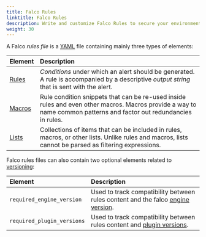 ```yaml
---
title: Falco Rules
linktitle: Falco Rules
description: Write and customize Falco Rules to secure your environment
weight: 30
---
```


A Falco *rules file* is a [YAML](https://www.yaml.org/) file containing mainly three types of elements:

Element | Description
:-------|:-----------
[Rules](/docs/rules/basic-elements/#rules) | *Conditions* under which an alert should be generated. A rule is accompanied by a descriptive *output string* that is sent with the alert.
[Macros](/docs/rules/basic-elements/#macros) | Rule condition snippets that can be re-used inside rules and even other macros. Macros provide a way to name common patterns and factor out redundancies in rules.
[Lists](/docs/rules/basic-elements/#lists) | Collections of items that can be included in rules, macros, or other lists. Unlike rules and macros, lists cannot be parsed as filtering expressions.

Falco rules files can also contain two optional elements related to [versioning](/docs/rules/versioning):

Element | Description
:-------|:-----------
`required_engine_version` | Used to track compatibility between rules content and the falco [engine version](/docs/rules/versioning/#falco-engine-versioning).
`required_plugin_versions` | Used to track compatibility between rules content and [plugin versions](/docs/plugins#plugin-versions-and-falco-rules).
